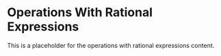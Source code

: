 # Operations With Rational Expressions

This is a placeholder for the operations with rational expressions content.